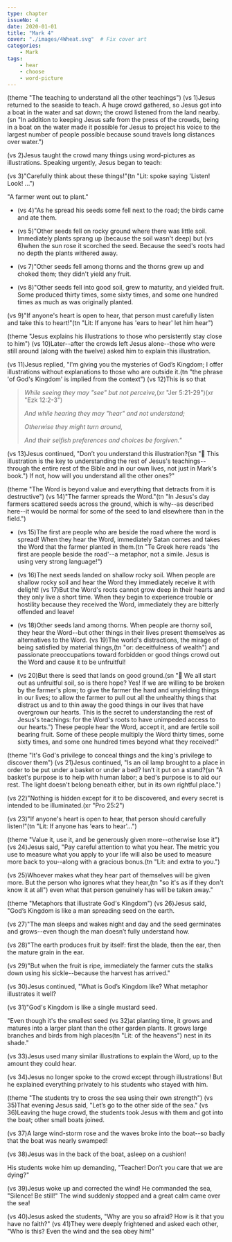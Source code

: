 ```yaml
---
type: chapter
issueNo: 4
date: 2020-01-01
title: "Mark 4"
cover: "./images/4Wheat.svg"  # Fix cover art
categories:
    - Mark
tags:
    - hear
    - choose
    - word-picture
---
```

(theme "The teaching to understand all the other teachings")
(vs 1)Jesus returned to the seaside to teach.  A huge crowd gathered, so Jesus got into a boat in the water and sat down; the crowd listened from the land nearby.(sn "In addition to keeping Jesus safe from the press of the crowds, being in a boat on the water made it possible for Jesus to project his voice to the largest number of people possible because sound travels long distances over water.")

(vs 2)Jesus taught the crowd many things using word-pictures as illustrations.  Speaking urgently, Jesus began to teach:

(vs 3)"Carefully think about these things!"(tn "Lit: spoke saying 'Listen!  Look! ...")

"A farmer went out to plant."

* (vs 4)"As he spread his seeds some fell next to the road; the birds came and ate them.

* (vs 5)"Other seeds fell on rocky ground where there was little soil.  Immediately plants sprang up (because the soil wasn't deep) but (vs 6)when the sun rose it scorched the seed.  Because the seed's roots had no depth the plants withered away.

* (vs 7)"Other seeds fell among thorns and the thorns grew up and choked them; they didn't yield any fruit.

* (vs 8)"Other seeds fell into good soil, grew to maturity, and yielded fruit.  Some produced thirty times, some sixty times, and some one hundred times as much as was originally planted.

 (vs 9)"If anyone's heart is open to hear, that person must carefully listen and take this to heart!"(tn "Lit: If anyone has 'ears to hear' let him hear")

(theme "Jesus explains his illustrations to those who persistently stay close to him")
(vs 10)Later--after the crowds left Jesus alone--those who were still around (along with the twelve) asked him to explain this illustration.

(vs 11)Jesus replied, "I'm giving you the mysteries of God’s Kingdom; I offer illustrations without explanations to those who are outside it.(tn "the phrase 'of God's Kingdom' is implied from the context")  (vs 12)This is so that

>*While seeing they may "see" but not perceive,*(xr "Jer 5:21-29")(xr "Ezk 12:2-3")
>
>*And while hearing they may "hear" and not understand;*
>
>*Otherwise they might turn around,*
>
>*And their selfish preferences and choices be forgiven."*

(vs 13)Jesus continued, "Don’t you understand this illustration?(sn "🔑 This illustration is the key to understanding the rest of Jesus's teachings--through the entire rest of the Bible and in our own lives, not just in Mark's book.") If not, how will you understand all the other ones?"

(theme "The Word is beyond value and everything that detracts from it is destructive")
(vs 14)"The farmer spreads the Word."(tn "In Jesus's day farmers scattered seeds across the ground, which is why--as described here--it would be normal for some of the seed to land elsewhere than in the field.")

* (vs 15)The first are people who are beside the road where the word is spread!  When they hear the Word, immediately Satan comes and takes the Word that the farmer planted in them.(tn "Te Greek here reads 'the first are people beside the road'--a metaphor, not a simile.  Jesus is using very strong language!")

* (vs 16)The next seeds landed on shallow rocky soil.  When people are shallow rocky soil and hear the Word they immediately receive it with delight!  (vs 17)But the Word's roots cannot grow deep in their hearts and they only live a short time.  When they begin to experience trouble or hostility because they received the Word, immediately they are bitterly offended and leave!

* (vs 18)Other seeds land among thorns.  When people are thorny soil, they hear the Word--but other things in their lives present themselves as alternatives to the Word.  (vs 19)The world's distractions, the mirage of being satisfied by material things,(tn "or: deceitfulness of wealth") and passionate preoccupations toward forbidden or good things crowd out the Word and cause it to be unfruitful!

* (vs 20)But there is seed that lands on good ground.(sn "🔑 We all start out as unfruitful soil, so is there hope?  Yes!  If we are willing to be broken by the farmer's plow; to give the farmer the hard and unyielding things in our lives; to allow the farmer to pull out all the unhealthy things that distract us and to thin away the good things in our lives that have overgrown our hearts.  This is the secret to understanding the rest of Jesus's teachings: for the Word's roots to have unimpeded access to our hearts.")  These people hear the Word, accept it, and are fertile soil bearing fruit.  Some of these people multiply the Word thirty times, some sixty times, and some one hundred times beyond what they received!"

(theme "It's God's privilege to conceal things and the king's privilege to discover them")
(vs 21)Jesus continued, "Is an oil lamp brought to a place in order to be put under a basket or under a bed? Isn’t it put on a stand?(sn "A basket's purpose is to help with human labor; a bed's purpose is to aid our rest.  The light doesn't belong beneath either, but in its own rightful place.")

(vs 22)"Nothing is hidden except for it to be discovered, and every secret is intended to be illuminated.(xr "Pro 25:2")

(vs 23)"If anyone's heart is open to hear, that person should carefully listen!"(tn "Lit: If anyone has 'ears to hear'...")

(theme "Value it, use it, and be generously given more--otherwise lose it")
(vs 24)Jesus said, "Pay careful attention to what you hear.  The metric you use to measure what you apply to your life will also be used to measure more back to you--along with a gracious bonus.(tn "Lit: and extra to you.")

(vs 25)Whoever makes what they hear part of themselves will be given more.  But the person who ignores what they hear,(tn "so it's as if they don't know it at all") even what that person genuinely has will be taken away."

(theme "Metaphors that illustrate God's Kingdom")
(vs 26)Jesus said, "God’s Kingdom is like a man spreading seed on the earth.

(vs 27)"The man sleeps and wakes night and day and the seed germinates and grows--even though the man doesn’t fully understand how.

(vs 28)"The earth produces fruit by itself: first the blade, then the ear, then the mature grain in the ear.

(vs 29)"But when the fruit is ripe, immediately the farmer cuts the stalks down using his sickle--because the harvest has arrived."

(vs 30)Jesus continued, "What is God’s Kingdom like?  What metaphor illustrates it well?

(vs 31)"God's Kingdom is like a single mustard seed.

"Even though it's the smallest seed (vs 32)at planting time, it grows and matures into a larger plant than the other garden plants.  It grows large branches and birds from high places(tn "Lit: of the heavens") nest in its shade."

(vs 33)Jesus used many similar illustrations to explain the Word, up to the amount they could hear.

(vs 34)Jesus no longer spoke to the crowd except through illustrations!  But he explained everything privately to his students who stayed with him.

(theme "The students try to cross the sea using their own strength")
(vs 35)That evening Jesus said, "Let’s go to the other side of the sea."  (vs 36)Leaving the huge crowd, the students took Jesus with them and got into the boat; other small boats joined.

(vs 37)A large wind-storm rose and the waves broke into the boat--so badly that the boat was nearly swamped!

(vs 38)Jesus was in the back of the boat, asleep on a cushion!

His students woke him up demanding, "Teacher!  Don’t you care that we are dying?"

(vs 39)Jesus woke up and corrected the wind!  He commanded the sea, "Silence!  Be still!"  The wind suddenly stopped and a great calm came over the sea!

(vs 40)Jesus asked the students, "Why are you so afraid?  How is it that you have no faith?"  (vs 41)They were deeply frightened and asked each other, "Who is this?  Even the wind and the sea obey him!"
